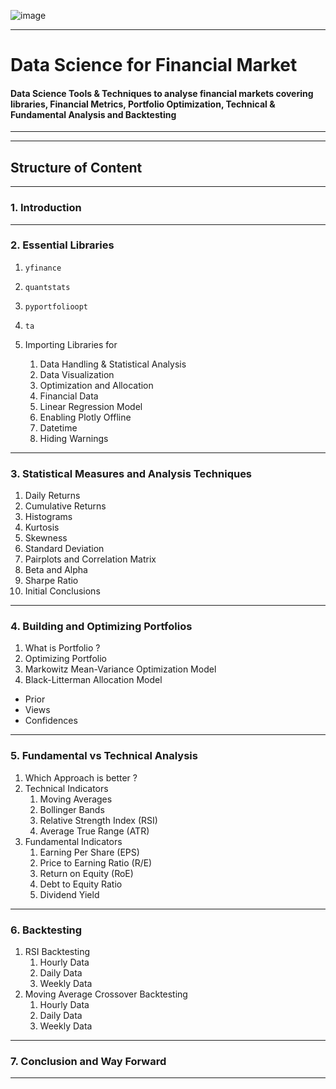 ![image](https://user-images.githubusercontent.com/114581035/229331925-f56f087e-a6d6-4dbc-9aba-339b1b0d0ca2.png)

---
# Data Science for Financial Market
#### Data Science Tools &amp; Techniques to analyse financial markets covering libraries, Financial Metrics, Portfolio Optimization, Technical &amp; Fundamental Analysis and Backtesting
---

---
## Structure of Content

---

### 1. Introduction
---
### 2. Essential Libraries
1. `yfinance`

2. `quantstats`

3. `pyportfolioopt`

4. `ta`

5. Importing Libraries for
   1. Data Handling & Statistical Analysis
   2. Data Visualization
   3. Optimization and Allocation
   4. Financial Data
   5. Linear Regression Model
   6. Enabling Plotly Offline
   7. Datetime
   8. Hiding Warnings
---
### 3. Statistical Measures and Analysis Techniques
1. Daily Returns
2. Cumulative Returns
3. Histograms
4. Kurtosis
5. Skewness
6. Standard Deviation
7. Pairplots and Correlation Matrix
8. Beta and Alpha
9. Sharpe Ratio
10. Initial Conclusions
---
### 4. Building and Optimizing Portfolios
1. What is Portfolio ?
2. Optimizing Portfolio
3. Markowitz Mean-Variance Optimization Model
4. Black-Litterman Allocation Model
- Prior
- Views
- Confidences
---
### 5. Fundamental vs Technical Analysis
1. Which Approach is better ?
2. Technical Indicators
    1. Moving Averages
    2. Bollinger Bands
    3. Relative Strength Index (RSI)
    4. Average True Range (ATR)
3. Fundamental Indicators
    1. Earning Per Share (EPS)
    2. Price to Earning Ratio (R/E)
    3. Return on Equity (RoE)
    4. Debt to Equity Ratio
    5. Dividend Yield
---
### 6. Backtesting
1. RSI Backtesting
    1. Hourly Data
    2. Daily Data
    3. Weekly Data
2. Moving Average Crossover Backtesting
    1. Hourly Data
    2. Daily Data
    3. Weekly Data
---
### 7. Conclusion and Way Forward
--- 
